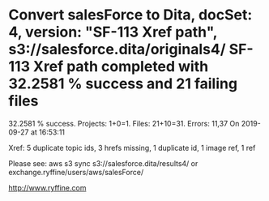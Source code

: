 # Convert salesForce to Dita, docSet: 4, version: "SF-113 Xref path", s3://salesforce.dita/originals4/ SF-113 Xref path completed with 32.2581 % success and 21 failing files

32.2581 % success. Projects: 1+0=1.  Files: 21+10=31. Errors: 11,37  On 2019-09-27 at 16:53:11

Xref: 5 duplicate topic ids, 3 hrefs missing, 1 duplicate id, 1 image ref, 1 ref

Please see: aws s3 sync s3://salesforce.dita/results4/ or exchange.ryffine/users/aws/salesForce/

http://www.ryffine.com
